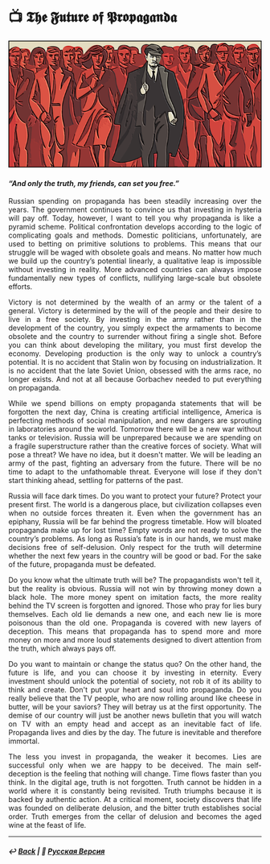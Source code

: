 # 📺 𝕿𝖍𝖊 𝕱𝖚𝖙𝖚𝖗𝖊 𝖔𝖋 𝕻𝖗𝖔𝖕𝖆𝖌𝖆𝖓𝖉𝖆

![The Future of Propaganda](image.png)

#### <i>“And only the truth, my friends, can set you free.”</i>

<p align="justify">Russian spending on propaganda has been steadily increasing over the years. The government continues to convince us that investing in hysteria will pay off. Today, however, I want to tell you why propaganda is like a pyramid scheme. Political confrontation develops according to the logic of complicating goals and methods. Domestic politicians, unfortunately, are used to betting on primitive solutions to problems. This means that our struggle will be waged with obsolete goals and means. No matter how much we build up the country’s potential linearly, a qualitative leap is impossible without investing in reality. More advanced countries can always impose fundamentally new types of conflicts, nullifying large-scale but obsolete efforts.</p>

<p align="justify">Victory is not determined by the wealth of an army or the talent of a general. Victory is determined by the will of the people and their desire to live in a free society. By investing in the army rather than in the development of the country, you simply expect the armaments to become obsolete and the country to surrender without firing a single shot. Before you can think about developing the military, you must first develop the economy. Developing production is the only way to unlock a country’s potential. It is no accident that Stalin won by focusing on industrialization. It is no accident that the late Soviet Union, obsessed with the arms race, no longer exists. And not at all because Gorbachev needed to put everything on propaganda.</p>

<p align="justify">While we spend billions on empty propaganda statements that will be forgotten the next day, China is creating artificial intelligence, America is perfecting methods of social manipulation, and new dangers are sprouting in laboratories around the world. Tomorrow there will be a new war without tanks or television. Russia will be unprepared because we are spending on a fragile superstructure rather than the creative forces of society. What will pose a threat? We have no idea, but it doesn't matter. We will be leading an army of the past, fighting an adversary from the future. There will be no time to adapt to the unfathomable threat. Everyone will lose if they don't start thinking ahead, settling for patterns of the past.</p>

<p align="justify">Russia will face dark times. Do you want to protect your future? Protect your present first. The world is a dangerous place, but civilization collapses even when no outside forces threaten it. Even when the government has an epiphany, Russia will be far behind the progress timetable. How will bloated propaganda make up for lost time? Empty words are not ready to solve the country’s problems. As long as Russia’s fate is in our hands, we must make decisions free of self-delusion. Only respect for the truth will determine whether the next few years in the country will be good or bad. For the sake of the future, propaganda must be defeated.</p>

<p align="justify">Do you know what the ultimate truth will be? The propagandists won't tell it, but the reality is obvious. Russia will not win by throwing money down a black hole. The more money spent on imitation facts, the more reality behind the TV screen is forgotten and ignored. Those who pray for lies bury themselves. Each old lie demands a new one, and each new lie is more poisonous than the old one. Propaganda is covered with new layers of deception. This means that propaganda has to spend more and more money on more and more loud statements designed to divert attention from the truth, which always pays off.</p>

<p align="justify">Do you want to maintain or change the status quo? On the other hand, the future is life, and you can choose it by investing in eternity. Every investment should unlock the potential of society, not rob it of its ability to think and create. Don't put your heart and soul into propaganda. Do you really believe that the TV people, who are now rolling around like cheese in butter, will be your saviors? They will betray us at the first opportunity. The demise of our country will just be another news bulletin that you will watch on TV with an empty head and accept as an inevitable fact of life. Propaganda lives and dies by the day. The future is inevitable and therefore immortal.</p>

<p align="justify">The less you invest in propaganda, the weaker it becomes. Lies are successful only when we are happy to be deceived. The main self-deception is the feeling that nothing will change. Time flows faster than you think. In the digital age, truth is not forgotten. Truth cannot be hidden in a world where it is constantly being revisited. Truth triumphs because it is backed by authentic action. At a critical moment, society discovers that life was founded on deliberate delusion, and the bitter truth establishes social order. Truth emerges from the cellar of delusion and becomes the aged wine at the feast of life.</p>

***

##### ↩️ [Back](https://rozephyros.github.io/index-2.html) | 🌻 [Русская Версия](russian.md)
